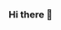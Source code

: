 ### Hi there 👋

<!--
**OyindaOmole/oyindaomole** is a ✨ _special_ ✨ repository because its `README.md` (this file) appears on your GitHub profile.


My name is Oyinda Omole. 
I am currently learning Data Science

